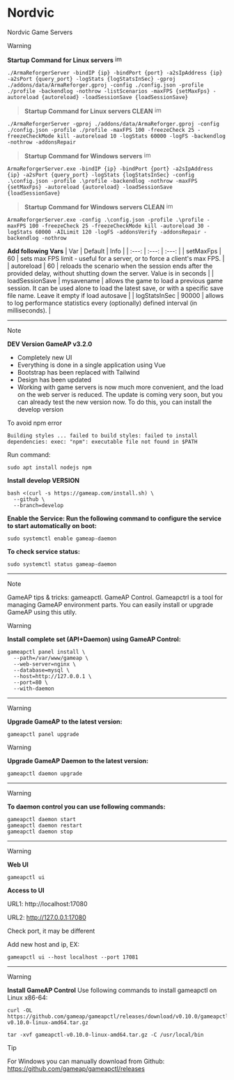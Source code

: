 # Nordvic
Nordvic Game Servers

> [!WARNING]
> **Startup Command for Linux servers** <img src="https://github.com/user-attachments/assets/d8466b51-0c36-412d-acd1-fb0a26b13e83" width="16" alt="image">
```
./ArmaReforgerServer -bindIP {ip} -bindPort {port} -a2sIpAddress {ip} -a2sPort {query_port} -logStats {logStatsInSec} -gproj ./addons/data/ArmaReforger.gproj -config ./config.json -profile ./profile -backendlog -nothrow -listScenarios -maxFPS {setMaxFps} -autoreload {autoreload} -loadSessionSave {loadSessionSave}
```
> **Startup Command for Linux servers CLEAN** <img src="https://github.com/user-attachments/assets/d8466b51-0c36-412d-acd1-fb0a26b13e83" width="16" alt="image">
```
./ArmaReforgerServer -gproj ./addons/data/ArmaReforger.gproj -config ./config.json -profile ./profile -maxFPS 100 -freezeCheck 25 -freezeCheckMode kill -autoreload 10 -logStats 60000 -logFS -backendlog -nothrow -addonsRepair
```
> **Startup Command for Windows servers** <img src="https://github.com/user-attachments/assets/36bc22b3-4da2-451d-8d1f-1117a0d1daec" width="16" alt="image">
```
ArmaReforgerServer.exe -bindIP {ip} -bindPort {port} -a2sIpAddress {ip} -a2sPort {query_port} -logStats {logStatsInSec} -config .\config.json -profile .\profile -backendlog -nothrow -maxFPS {setMaxFps} -autoreload {autoreload} -loadSessionSave {loadSessionSave}
```
> **Startup Command for Windows servers CLEAN** <img src="https://github.com/user-attachments/assets/36bc22b3-4da2-451d-8d1f-1117a0d1daec" width="16" alt="image">
```
ArmaReforgerServer.exe -config .\config.json -profile .\profile -maxFPS 100 -freezeCheck 25 -freezeCheckMode kill -autoreload 30 -logStats 60000 -AILimit 120 -logFS -addonsVerify -addonsRepair -backendlog -nothrow
```
**Add following Vars**
| Var | Default | Info |
| :---:   | :---: | :---: |
| setMaxFps | 60 | sets max FPS limit - useful for a server, or to force a client's max FPS. |
| autoreload | 60 | reloads the scenario when the session ends after the provided delay, without shutting down the server. Value is in seconds |
| loadSessionSave | mysavename | allows the game to load a previous game session. It can be used alone to load the latest save, or with a specific save file name. Leave it empty if load autosave |
| logStatsInSec | 90000 | allows to log performance statistics every (optionally) defined interval (in milliseconds). |
*** 
> [!NOTE]
>**DEV Version GameAP v3.2.0**
>- Completely new UI
>- Everything is done in a single application using Vue
>- Bootstrap has been replaced with Tailwind
>- Design has been updated
>- Working with game servers is now much more convenient, and the load on the web server is reduced.
> The update is coming very soon, but you can already test the new version now. To do this, you can install the develop version

To avoid npm error

`
Building styles ...
failed to build styles: failed to install dependencies: exec: "npm": executable file not found in $PATH
`

Run command:
```
sudo apt install nodejs npm
```

**Install develop VERSION**
```
bash <(curl -s https://gameap.com/install.sh) \
  --github \
  --branch=develop
```
**Enable the Service: Run the following command to configure the service to start automatically on boot:**
```
sudo systemctl enable gameap-daemon
```
**To check service status:**
```
sudo systemctl status gameap-daemon
```
*** 
> [!NOTE]
> GameAP tips & tricks: gameapctl. GameAP Control. Gameapctrl is a tool for managing GameAP environment parts. You can easily install or upgrade GameAP using this utily.

> [!WARNING]
> **Install complete set (API+Daemon) using GameAP Control:**
```
gameapctl panel install \
  --path=/var/www/gameap \
  --web-server=nginx \
  --database=mysql \
  --host=http://127.0.0.1 \
  --port=80 \
  --with-daemon
```
***
> [!WARNING]
> **Upgrade GameAP to the latest version:**
```
gameapctl panel upgrade
```
> [!WARNING]
> **Upgrade GameAP Daemon to the latest version:**
```
gameapctl daemon upgrade
```
***
> [!WARNING]
> **To daemon control you can use following commands:**
```
gameapctl daemon start
gameapctl daemon restart
gameapctl daemon stop
```
***
> [!WARNING]
> **Web UI**
```
gameapctl ui
```
**Access to UI**

URL1: http://localhost:17080

URL2: http://127.0.0.1:17080

Check port, it may be different

Add new host and ip, EX:
```
gameapctl ui --host localhost --port 17081
```
***
> [!WARNING]
> **Install GameAP Control**
> Use following commands to install gameapctl on Linux x86-64:
```
curl -OL https://github.com/gameap/gameapctl/releases/download/v0.10.0/gameapctl-v0.10.0-linux-amd64.tar.gz
```
```
tar -xvf gameapctl-v0.10.0-linux-amd64.tar.gz -C /usr/local/bin
```
> [!TIP]
> For Windows you can manually download from Github: https://github.com/gameap/gameapctl/releases
